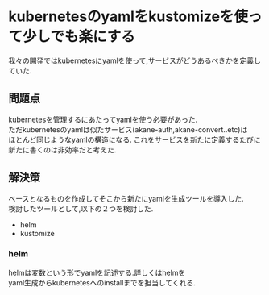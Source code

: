 # kubernetesのyamlをkustomizeを使って少しでも楽にする
我々の開発ではkubernetesにyamlを使って,サービスがどうあるべきかを定義していた.  

## 問題点
kubernetesを管理するにあたってyamlを使う必要があった.  
ただkubernetesのyamlは似たサービス(akane-auth,akane-convert..etc)は  
ほとんど同じようなyamlの構造になる.
これをサービスを新たに定義するたびに新たに書くのは非効率だと考えた.  

## 解決策
ベースとなるものを作成してそこから新たにyamlを生成ツールを導入した.  
検討したツールとして,以下の２つを検討した.

- helm
- kustomize

### helm
helmは変数という形でyamlを記述する.詳しくはhelmを  
yaml生成からkubernetesへのinstallまでを担当してくれる.  
